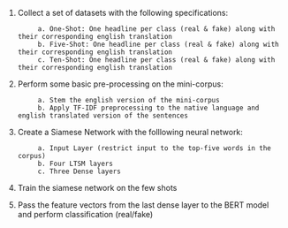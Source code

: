 1. Collect a set of datasets with the following specifications:

            a. One-Shot: One headline per class (real & fake) along with their corresponding english translation
            b. Five-Shot: One headline per class (real & fake) along with their corresponding english translation
            c. Ten-Shot: One headline per class (real & fake) along with their corresponding english translation

2. Perform some basic pre-processing on the mini-corpus:

            a. Stem the english version of the mini-corpus
            b. Apply TF-IDF preprocessing to the native language and english translated version of the sentences 

3. Create a Siamese Network with the folllowing neural network:

            a. Input Layer (restrict input to the top-five words in the corpus)
            b. Four LTSM layers
            c. Three Dense layers

4. Train the siamese network on the few shots

5. Pass the feature vectors from the last dense layer to the BERT model and perform classification (real/fake)